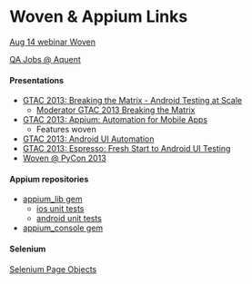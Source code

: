 Woven & Appium Links
=====

[Aug 14 webinar Woven](https://docs.google.com/presentation/d/10SS55m7z1IYbLMLlq8cIQX-KJ96F-I6JihWEVP70eY4/edit?usp=sharing)

[QA Jobs @ Aquent](https://github.com/q-a/aquent)

#### Presentations

- [GTAC 2013: Breaking the Matrix - Android Testing at Scale](https://www.youtube.com/watch?v=uHoB0KzQGRg)
    - [Moderator GTAC 2013 Breaking the Matrix](https://www.google.com/moderator/#15/e=203275&t=203275.4d)
- [GTAC 2013: Appium: Automation for Mobile Apps](https://www.youtube.com/watch?v=1J0aXDbjiUE)
  - Features woven
- [GTAC 2013: Android UI Automation](https://www.youtube.com/watch?v=O1u8iBLUFL0)
- [GTAC 2013: Espresso: Fresh Start to Android UI Testing](https://www.youtube.com/watch?v=T7ugmCuNxDU)
- [Woven @ PyCon 2013](https://www.youtube.com/watch?feature=player_detailpage&v=DhOv3HegnIw)

#### Appium repositories

- [appium_lib gem](https://github.com/appium/ruby_lib)
  - [ios unit tests](https://github.com/appium/ruby_lib_ios)
  - [android unit tests](https://github.com/appium/ruby_lib_android)
- [appium_console gem](https://github.com/appium/ruby_console)

#### Selenium

[Selenium Page Objects](https://code.google.com/p/selenium/wiki/PageObjects)

